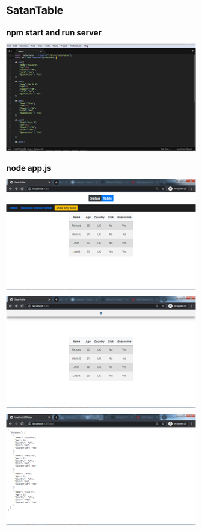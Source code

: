 # SatanTable

## npm start and run server

![alt text](st3.png)

## node app.js

![alt text](st.png)

![alt text](st2.png)

![alt text](st4.png)
